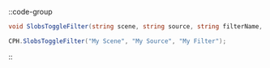 ::code-group
  ```csharp [Method]
  void SlobsToggleFilter(string scene, string source, string filterName, int connection = 0);
  ```
  ```csharp [Example]
  CPH.SlobsToggleFilter("My Scene", "My Source", "My Filter");
  ```
::